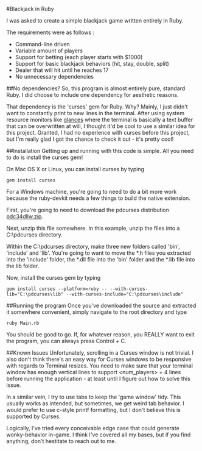 #Blackjack in Ruby

I was asked to create a simple blackjack game written entirely in Ruby.  

The requirements were as follows :
* Command-line driven
* Variable amount of players
* Support for betting (each player starts with $1000)
* Support for basic blackjack behaviors (hit, stay, double, split)
* Dealer that will hit until he reaches 17
* No unnecessary dependencies

##No dependencies?
So, this program is almost entirely pure, standard Ruby.  I did choose to include one dependency for aesthetic reasons.  

That dependency is the 'curses' gem for Ruby.  Why?  Mainly, I just didn't want to constantly print to new lines in the terminal.  After using system resource monitors like [glances](https://github.com/nicolargo/glances) where the terminal is basically a text buffer that can be overwritten at will, I thought it'd be cool to use a similar idea for this project.  Granted, I had no experience with curses before this project, but I'm really glad I got the chance to check it out - it's pretty cool!

##Installation
Getting up and running with this code is simple.  All you need to do is install the curses gem!

On Mac OS X or Linux, you can install curses by typing 
```
gem install curses
```

For a Windows machine, you're going to need to do a bit more work because the ruby-devkit needs a few things to build the native extension.

First, you're going to need to download the pdcurses distribution [pdc34dllw.zip](http://sourceforge.net/projects/pdcurses/files/pdcurses/3.4/).

Next, unzip this file somewhere.  In this example, unzip the files into a C:\pdcurses directory.  

Within the C:\pdcurses directory, make three new folders called 'bin', 'include' and 'lib'.  You're going to want to move the *.h files you extracted into the 'include' folder, the *.dll file into the 'bin' folder and the *.lib file into the lib folder.  

Now, install the curses gem by typing
```
gem install curses --platform=ruby -- --with-curses-lib="C:\pdcurses\lib" --with-curses-include="C:\pdcurses\include"
```

##Running the program
Once you've downloaded the source and extracted it somewhere convenient, simply navigate to the root directory and type 

```
ruby Main.rb
```
You should be good to go.  If, for whatever reason, you REALLY want to exit the program, you can always press Control + C.

##Known Issues
Unfortunately, scrolling in a Curses window is not trivial.  I also don't think there's an easy way for Curses windows to be responsive with regards to Terminal resizes.  You need to make sure that your terminal window has enough vertical lines to support <num_players> + 4 lines before running the application - at least until I figure out how to solve this issue.  

In a similar vein, I try to use tabs to keep the 'game window' tidy.  This usually works as intended, but sometimes, we get weird tab behavior.  I would prefer to use c-style printf formatting, but I don't believe this is supported by Curses.

Logically, I've tried every conceivable edge case that could generate wonky-behavior in-game.  I think I've covered all my bases, but if you find anything, don't hestitate to reach out to me.

